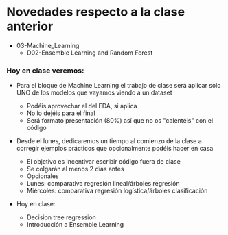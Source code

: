 # Novedades respecto a la clase anterior

* 03-Machine_Learning
  * D02-Ensemble Learning and Random Forest


  

### Hoy en clase veremos:

* Para el bloque de Machine Learning el trabajo de clase será aplicar solo UNO de los modelos que vayamos viendo a un dataset
  * Podéis aprovechar el del EDA, si aplica
  * No lo dejéis para el final
  * Será formato presentación (80%) así que no os "calentéis" con el código

* Desde el lunes, dedicaremos un tiempo al comienzo de la clase a corregir ejemplos prácticos que opcionalmente podéis hacer en casa
  * El objetivo  es incentivar escribir código fuera de clase
  * Se colgarán al menos 2 días antes 
  * Opcionales
  * Lunes: comparativa regresión lineal/árboles regresión
  * Miércoles: comparativa regresión logística/árboles clasificación

* Hoy en clase: 
  * Decision tree regression
  * Introducción a Ensemble Learning
